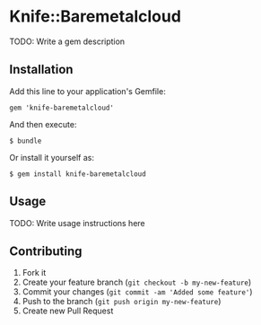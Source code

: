 # Knife::Baremetalcloud

TODO: Write a gem description

## Installation

Add this line to your application's Gemfile:

    gem 'knife-baremetalcloud'

And then execute:

    $ bundle

Or install it yourself as:

    $ gem install knife-baremetalcloud

## Usage

TODO: Write usage instructions here

## Contributing

1. Fork it
2. Create your feature branch (`git checkout -b my-new-feature`)
3. Commit your changes (`git commit -am 'Added some feature'`)
4. Push to the branch (`git push origin my-new-feature`)
5. Create new Pull Request
